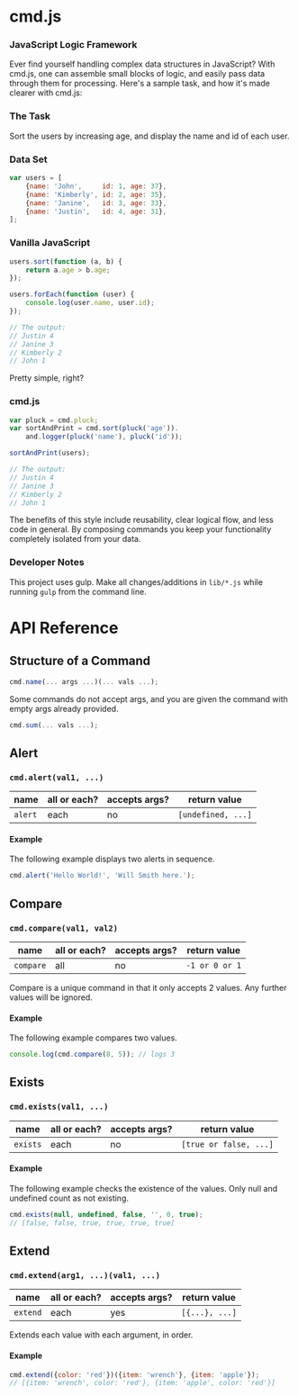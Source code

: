 # cmd.js

### JavaScript Logic Framework

Ever find yourself handling complex data structures in JavaScript? With cmd.js, one can assemble small blocks of logic, and easily pass data through them for processing. Here's a sample task, and how it's made clearer with cmd.js:

### The Task

Sort the users by increasing age, and display the name and id of each user.

### Data Set

```js
var users = [
    {name: 'John',     id: 1, age: 37},
    {name: 'Kimberly', id: 2, age: 35},
    {name: 'Janine',   id: 3, age: 33},
    {name: 'Justin',   id: 4, age: 31},
];
```

### Vanilla JavaScript

```js
users.sort(function (a, b) {
    return a.age > b.age;
});

users.forEach(function (user) {
    console.log(user.name, user.id);
});

// The output:
// Justin 4
// Janine 3
// Kimberly 2
// John 1
```

Pretty simple, right?

### cmd.js

```js
var pluck = cmd.pluck;
var sortAndPrint = cmd.sort(pluck('age')).
    and.logger(pluck('name'), pluck('id'));

sortAndPrint(users);

// The output:
// Justin 4
// Janine 3
// Kimberly 2
// John 1
```

The benefits of this style include reusability, clear logical flow, and less code in general. By composing commands you keep your functionality completely isolated from your data.

### Developer Notes

This project uses gulp. Make all changes/additions in `lib/*.js` while running `gulp` from the command line.

# API Reference

## Structure of a Command

```js
cmd.name(... args ...)(... vals ...);
```

Some commands do not accept args, and you are given the command with empty args already provided.

```js
cmd.sum(... vals ...);
```

## Alert

### `cmd.alert(val1, ...)`

| name     | all or each?  | accepts args?  | return value        |
|----------|---------------|----------------|---------------------|
| `alert`  | each          | no             | `[undefined, ...]`  |

#### Example

The following example displays two alerts in sequence.

```js
cmd.alert('Hello World!', 'Will Smith here.');
```

## Compare

### `cmd.compare(val1, val2)`

| name       | all or each?  | accepts args?  | return value    |
|------------|---------------|----------------|-----------------|
| `compare`  | all           | no             | `-1 or 0 or 1`  |

Compare is a unique command in that it only accepts 2 values. Any further values will be ignored.

#### Example

The following example compares two values.

```js
console.log(cmd.compare(8, 5)); // logs 3
```

## Exists

### `cmd.exists(val1, ...)`

| name       | all or each?  | accepts args?  | return value            |
|------------|---------------|----------------|-------------------------|
| `exists`   | each          | no             | `[true or false, ...]`  |

#### Example

The following example checks the existence of the values. Only null and undefined count as not existing.

```js
cmd.exists(null, undefined, false, '', 0, true);
// [false, false, true, true, true, true]
```

## Extend

### `cmd.extend(arg1, ...)(val1, ...)`

| name       | all or each?  | accepts args?  | return value    |
|------------|---------------|----------------|-----------------|
| `extend`   | each          | yes            | `[{...}, ...]`  |

Extends each value with each argument, in order.

#### Example

```js
cmd.extend({color: 'red'})({item: 'wrench'}, {item: 'apple'});
// [{item: 'wrench', color: 'red'}, {item: 'apple', color: 'red'}]
```
